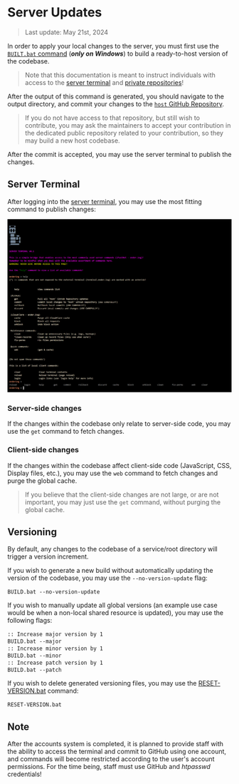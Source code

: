 # Server Updates

> Last update: May 21st, 2024

In order to apply your local changes to the server, you must first use the [`BUILT.bat` command](https://github.com/Ender-ing/render-activity/blob/main/BUILD.bat) (***only on Windows***) to build a ready-to-host version of the codebase.

> Note that this documentation is meant to instruct individuals with access to the [server terminal](https://terminal.ender.ing/) and [private repositories](https://github.com/Ender-ing/#private-repositories)!

After the output of this command is generated, you should navigate to the output directory, and commit your changes to the [`host` GitHub Repository](https://github.com/Ender-ing/host/).

> If you do not have access to that repository, but still wish to contribute, you may ask the maintainers to accept your contribution in the dedicated public repository related to your contribution, so they may build a new host codebase.

After the commit is accepted, you may use the server terminal to publish the changes.

## Server Terminal

After logging into the [server terminal](https://terminal.ender.ing/), you may use the most fitting command to publish changes:

![Server Terminal](./images/terminal.png)

### Server-side changes

If the changes within the codebase only relate to server-side code, you may use the `get` command to fetch changes.

### Client-side changes

If the changes within the codebase affect client-side code (JavaScript, CSS, Display files, etc.), you may use the `web` command to fetch changes and purge the global cache.

> If you believe that the client-side changes are not large, or are not important, you may just use the `get` command, without purging the global cache.

## Versioning

By default, any changes to the codebase of a service/root directory will trigger a version increment.

If you wish to generate a new build without automatically updating the version of the codebase, you may use the `--no-version-update` flag:

```batch
BUILD.bat --no-version-update
```

If you wish to manually update all global versions (an example use case would be when a non-local shared resource is updated), you may use the following flags:

```batch
:: Increase major version by 1
BUILD.bat --major
:: Increase minor version by 1
BUILD.bat --minor
:: Increase patch version by 1
BUILD.bat --patch
```

If you wish to delete generated versioning files, you may use the [RESET-VERSION.bat](https://github.com/Ender-ing/render-activity/blob/main/RESET-VERSION.bat) command:

```batch
RESET-VERSION.bat
```

## Note

After the accounts system is completed, it is planned to provide staff with the ability to access the terminal and commit to GitHub using one account, and commands will become restricted according to the user's account permissions. For the time being, staff must use GitHub and *htpasswd* credentials!
